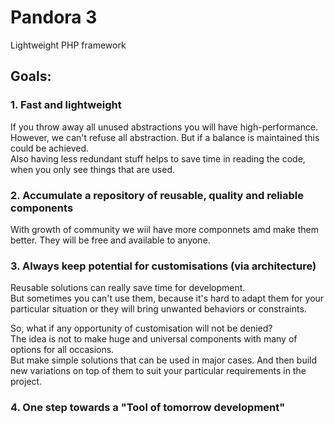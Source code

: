 # Pandora 3
Lightweight PHP framework

## Goals:

### 1. Fast and lightweight
If you throw away all unused abstractions you will have high-performance. However, we can't refuse all abstraction. But if a balance is maintained this could be achieved.  
Also having less redundant stuff helps to save time in reading the code, when you only see things that are used.

### 2. Accumulate a repository of reusable, quality and reliable components
With growth of community we wiil have more componnets amd make them better.
They will be free and available to anyone.

### 3. Always keep potential for customisations (via architecture)
Reusable solutions can really save time for development.  
But sometimes you can't use them, because it's hard to adapt them for your particular situation or they will bring unwanted behaviors or constraints.

So, what if any opportunity of customisation will not be denied?  
The idea is not to make huge and universal components with many of options for all occasions.  
But make simple solutions that can be used in major cases. And then build new variations on top of them to suit your particular requirements in the project.

### 4. One step towards a "Tool of tomorrow development"
